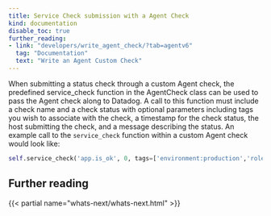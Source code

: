 ```yaml
---
title: Service Check submission with a Agent Check
kind: documentation
disable_toc: true
further_reading:
- link: "developers/write_agent_check/?tab=agentv6"
  tag: "Documentation"
  text: "Write an Agent Custom Check"
---
```


When submitting a status check through a custom Agent check, the predefined service_check function in the AgentCheck class can be used to pass the Agent check along to Datadog. A call to this function must include a check name and a check status with optional parameters including tags you wish to associate with the check, a timestamp for the check status, the host submitting the check, and a message describing the status. An example call to the `service_check` function within a custom Agent check would look like:

```python
self.service_check('app.is_ok', 0, tags=['environment:production','role:webserver'], hostname='app1', message='App1 is up and running')
```

## Further reading

{{< partial name="whats-next/whats-next.html" >}}
